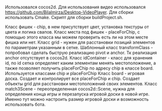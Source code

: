 Использовался cocos2d. Для использования видео использовался https://github.com/Bilalmirza/Desktop-VideoPlayer.  Для сборки использовать Cmake. Скрипт для сборки buildProject.sh.

Класс фишек - chip, в нем присутствует цвет, установка текстуры от цвета и логика свапов. 
Класс места под фишек - placeForChip, с помощью этого класса мы можем проверить есть ли на этом месте фишка или нет. 
Класс grid - нужен для расстановки позиций элементов по параметрам указанным в сетке.
Шаблонный класс transformClass - попробовал сделать быструю реализацию pivot и anchor. Тк реализация anchor отсутствует в cocos2d.
Класс idContainer - класс для хранения id, по id сетка определяет каким элементам менять местоположение, а также позволяет получить placeForChip по адресу chip в классе board. Используется классами chip и placeForChip
Класс board - игровая доска. Создает и контролирует все placeForChip и chip. Создает объекты grid для расстановки местоположений своих элементов.
Класс match3Scene - переопределенная cocos2d::Scene, нужна для определения конца игры и перезапуска игровой доски в новой игре. Именно тут можно настроить размер игровой доски и возможность использовать бота.

